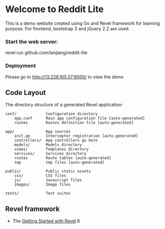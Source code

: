 # Welcome to Reddit Lite

This is a demo website created using Go and Revel framework for learning purpose.
For frontend, bootstrap 3 and jQuery 2.2 are used.

### Start the web server:

   revel run github.com/lanjiang/reddit-lite

### Deployment

Please go to http://13.228.105.37:9000/ to view the demo

## Code Layout

The directory structure of a generated Revel application:

    conf/             Configuration directory
        app.conf      Main app configuration file [auto-generated]
        routes        Routes definition file [auto-generated]

    app/              App sources
        init.go       Interceptor registration [auto-generated]
        controllers/  App controllers go here
        models/       Models directory
        views/        Templates directory
        services/     Services directory
        routes        Route tables [auto-generated]
        tmp           tmp files [auto-generated]

    public/           Public static assets
        css/          CSS files
        js/           Javascript files
        images/       Image files

    tests/            Test suites


## Revel framework

* The [Getting Started with Revel](http://revel.github.io/tutorial/gettingstarted.html).ß

